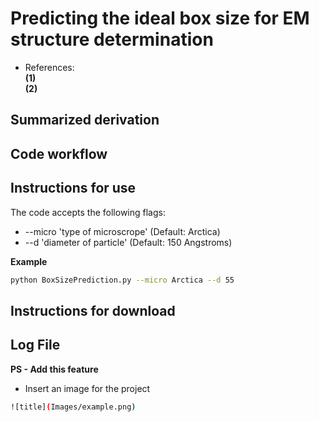 # Predicting the ideal box size for EM structure determination  
* References:  
__(1)__  
__(2)__  

## Summarized derivation  

## Code workflow  

## Instructions for use 

The code accepts the following flags:  

* --micro 'type of microscrope' (Default: Arctica)  
* --d 'diameter of particle' (Default: 150 Angstroms)  

__Example__  

```bash
python BoxSizePrediction.py --micro Arctica --d 55
```

## Instructions for download

## Log File

**PS - Add this feature**

* Insert an image for the project

```bash
![title](Images/example.png)
```
